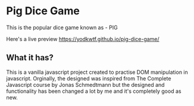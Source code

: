 # Pig Dice Game

This is the popular dice game known as - PIG

Here's a live preview https://yodkwtf.github.io/pig-dice-game/

## What it has?
This is a vanilla javascript project created to practise DOM manipulation in javascript. Orginally, the designed was inspired from The Complete Javascript course by Jonas Schmedtmann but the designed and functionality has been changed a lot by me and it's completely good as new.
